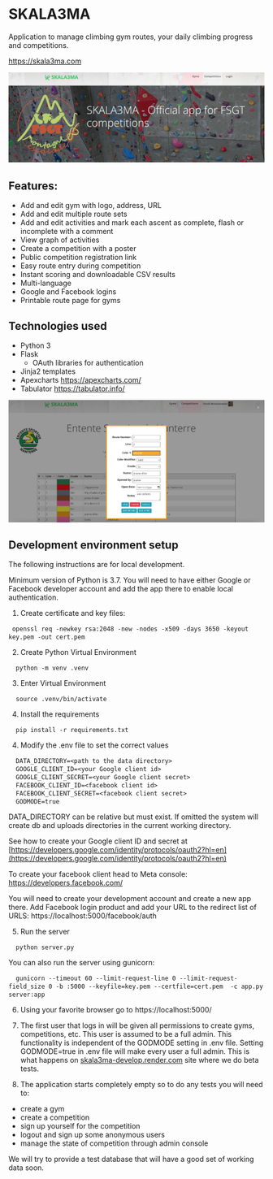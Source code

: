 # SKALA3MA

Application to manage climbing gym routes, your daily climbing progress and competitions. 

https://skala3ma.com

![logo](public/images/skala3ma-front.png)

## Features:
- Add and edit gym with logo, address, URL
- Add and edit multiple route sets
- Add and edit activities and mark each ascent as complete, flash or incomplete with a comment
- View graph of activities
- Create a competition with a poster
- Public competition registration link
- Easy route entry during competition
- Instant scoring and downloadable CSV results
- Multi-language
- Google and Facebook logins
- Printable route page for gyms



## Technologies used

- Python 3
- Flask
  - OAuth libraries for authentication
- Jinja2 templates
- Apexcharts https://apexcharts.com/
- Tabulator https://tabulator.info/




![logo](public/images/skala3ma-route-edit.png)

## Development environment setup

The following instructions are for local development. 

Minimum version of Python is 3.7. You will need to have either Google or Facebook developer account and add the app there to enable local authentication.

1. Create certificate and key files:
``` 
 openssl req -newkey rsa:2048 -new -nodes -x509 -days 3650 -keyout key.pem -out cert.pem
```

2. Create Python Virtual Environment
```
  python -m venv .venv
```

3. Enter Virtual Environment
```
  source .venv/bin/activate
```

4. Install the requirements
```
  pip install -r requirements.txt
```
4. Modify the .env file to set the correct values

```
  DATA_DIRECTORY=<path to the data directory>
  GOOGLE_CLIENT_ID=<your Google client id>
  GOOGLE_CLIENT_SECRET=<your Google client secret>
  FACEBOOK_CLIENT_ID=<facebook client id>
  FACEBOOK_CLIENT_SECRET=<facebook client secret>
  GODMODE=true
```
DATA_DIRECTORY can be relative but must exist. If omitted the system will create db and uploads directories in the current working directory.

See how to create your Google client ID and secret at [https://developers.google.com/identity/protocols/oauth2?hl=en](https://developers.google.com/identity/protocols/oauth2?hl=en)

To create your facebook client head to Meta console:
    https://developers.facebook.com/

You will need to create your development account and create a new app there. Add Facebook login product and add your URL to the redirect list of URLS: https://localhost:5000/facebook/auth

5. Run the server
```
  python server.py
```

You can also run the server using gunicorn:
```
  gunicorn --timeout 60 --limit-request-line 0 --limit-request-field_size 0 -b :5000 --keyfile=key.pem --certfile=cert.pem  -c app.py server:app
```

6. Using your favorite browser go to https://localhost:5000/

7. The first user that logs in will be given all permissions to create gyms, competitions, etc. This user is assumed to be a full admin. This functionality is independent of the GODMODE setting in .env file. Setting GODMODE=true in .env file will make every user a full admin. This is what happens on [skala3ma-develop.render.com](https://skala3ma-develop.onrender.com/) site where we do beta tests.

8. The application starts completely empty so to do any tests you will need to: 
  - create a gym 
  - create a competition 
  - sign up yourself for the competition
  - logout and sign up some anonymous users
  - manage the state of competition through admin console

  We will try to provide a test database that will have a good set of working data soon.




